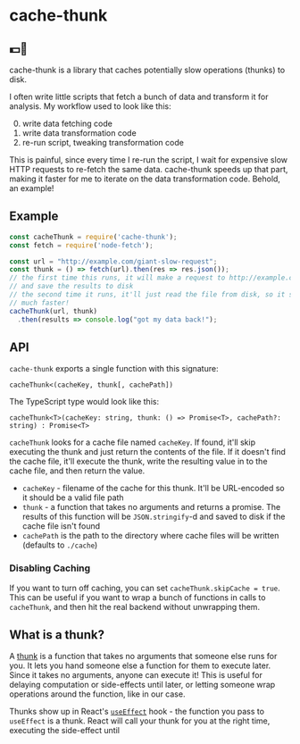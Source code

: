 # cache-thunk
## 💵🤔

cache-thunk is a library that caches potentially slow operations (thunks) to disk.

I often write little scripts that fetch a bunch of data and transform it for analysis. My workflow used to look like this:

0. write data fetching code
0. write data transformation code
0. re-run script, tweaking transformation code

This is painful, since every time I re-run the script, I wait for expensive slow HTTP requests to re-fetch the same data. cache-thunk speeds up that part, making it faster for me to iterate on the data transformation code. Behold, an example!

## Example

```javascript
const cacheThunk = require('cache-thunk');
const fetch = require('node-fetch');

const url = "http://example.com/giant-slow-request";
const thunk = () => fetch(url).then(res => res.json());
// the first time this runs, it will make a request to http://example.com/giant-slow-request
// and save the results to disk
// the second time it runs, it'll just read the file from disk, so it should run
// much faster!
cacheThunk(url, thunk)
  .then(results => console.log("got my data back!");
```


## API

`cache-thunk` exports a single function with this signature:

`cacheThunk<(cacheKey, thunk[, cachePath])`

The TypeScript type would look like this:

`cacheThunk<T>(cacheKey: string, thunk: () => Promise<T>, cachePath?: string) : Promise<T>`

`cacheThunk` looks for a cache file named `cacheKey`. If found, it'll skip executing the thunk and just return the contents of the file. If it doesn't find the cache file, it'll execute the thunk, write the resulting value in to the cache file, and then return the value.

* `cacheKey` - filename of the cache for this thunk. It'll be URL-encoded so it should be a valid file path
* `thunk` - a function that takes no arguments and returns a promise. The results of this function will be `JSON.stringify`-d and saved to disk if the cache file isn't found
* `cachePath` is the path to the directory where cache files will be written (defaults to `./cache`)

### Disabling Caching
If you want to turn off caching, you can set `cacheThunk.skipCache = true`. This can be useful if you want to wrap a bunch of functions in calls to `cacheThunk`, and then hit the real backend without unwrapping them.


## What is a thunk?
A [thunk](https://en.wikipedia.org/wiki/Thunk) is a function that takes no arguments that someone else runs for you. It lets you hand someone else a function for them to execute later. Since it takes no arguments, anyone can execute it! This is useful for delaying computation or side-effects until later, or letting someone wrap operations around the function, like in our case.

Thunks show up in React's [`useEffect`](https://reactjs.org/docs/hooks-reference.html#useeffect) hook - the function you pass to `useEffect` is a thunk. React will call your thunk for you at the right time, executing the side-effect until

